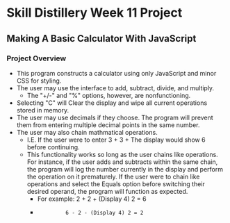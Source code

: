 # Skill Distillery Week 11 Project

## Making A Basic Calculator With JavaScript

### Project Overview
  - This program constructs a calculator using only JavaScript and minor CSS for styling.
  - The user may use the interface to add, subtract, divide, and multiply.
    - The "+/-" and "%" options, however, are nonfunctioning.
  - Selecting "C" will Clear the display and wipe all current operations stored in memory.
  - The user may use decimals if they choose. The program will prevent them from entering multiple
    decimal points in the same number. 
  - The user may also chain mathmatical operations.
    - I.E. If the user were to enter 3 + 3 + The display would show 6 before continuing.
    - This functionality works so long as the user chains like operations. For instance, if the user adds and 
      subtracts within the same chain, the program will log the number currently in the display and perform the 
      operation on it prematurely. If the user were to chain like operations and select the Equals option before
      switching their desired operand, the program will function as expected.
        - For example: 2 + 2 + (Display 4) 2 = 6
        -              6 - 2 - (Display 4) 2 = 2
